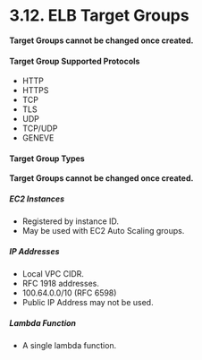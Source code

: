 # 3.12. ELB Target Groups

**Target Groups cannot be changed once created.**

#### Target Group Supported Protocols

- HTTP
- HTTPS
- TCP
- TLS
- UDP
- TCP/UDP
- GENEVE

#### Target Group Types

**Target Groups cannot be changed once created.**

##### EC2 Instances

- Registered by instance ID.
- May be used with EC2 Auto Scaling groups.

##### IP Addresses

- Local VPC CIDR.
- RFC 1918 addresses.
- 100.64.0.0/10 (RFC 6598)
- Public IP Address may not be used.

##### Lambda Function

- A single lambda function.
